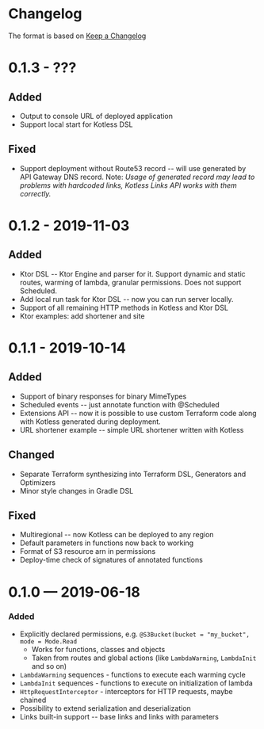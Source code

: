 # Changelog
The format is based on [Keep a Changelog](https://keepachangelog.com/en/1.0.0/)

# 0.1.3 - ???
## Added
* Output to console URL of deployed application
* Support local start for Kotless DSL

## Fixed
* Support deployment without Route53 record -- will use generated by API Gateway DNS record. Note: *Usage of generated record may lead to problems with hardcoded links, Kotless Links API works with them correctly.*


# 0.1.2 - 2019-11-03
## Added
* Ktor DSL -- Ktor Engine and parser for it. Support dynamic and static routes, warming of lambda,
  granular permissions. Does not support Scheduled.
* Add local run task for Ktor DSL -- now you can run server locally.
* Support of all remaining HTTP methods in Kotless and Ktor DSL
* Ktor examples: add shortener and site

# 0.1.1 - 2019-10-14
## Added
* Support of binary responses for binary MimeTypes
* Scheduled events -- just annotate function with @Scheduled
* Extensions API -- now it is possible to use custom Terraform code along with Kotless generated during deployment.
* URL shortener example -- simple URL shortener written with Kotless

## Changed
* Separate Terraform synthesizing into Terraform DSL, Generators and Optimizers
* Minor style changes in Gradle DSL

## Fixed
* Multiregional -- now Kotless can be deployed to any region
* Default parameters in functions now back to working
* Format of S3 resource arn in permissions
* Deploy-time check of signatures of annotated functions

# 0.1.0 — 2019-06-18
### Added
* Explicitly declared permissions, e.g. `@S3Bucket(bucket = "my_bucket", mode = Mode.Read`
    * Works for functions, classes and objects
    * Taken from routes and global actions (like `LambdaWarming`, `LambdaInit` and so on)
* `LambdaWarming` sequences - functions to execute each warming cycle
* `LambdaInit` sequences - functions to execute on initialization of lambda
* `HttpRequestInterceptor` - interceptors for HTTP requests, maybe chained
* Possibility to extend serialization and deserialization
* Links built-in support -- base links and links with parameters
